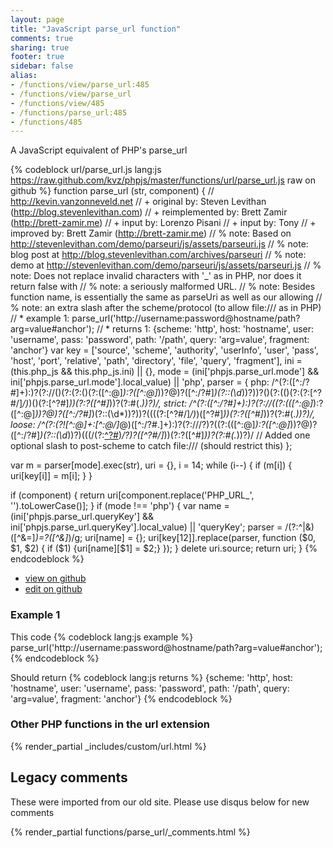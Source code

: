 ```yaml
---
layout: page
title: "JavaScript parse_url function"
comments: true
sharing: true
footer: true
sidebar: false
alias:
- /functions/view/parse_url:485
- /functions/view/parse_url
- /functions/view/485
- /functions/parse_url:485
- /functions/485
---
```

<!-- Generated by Rakefile:build -->
A JavaScript equivalent of PHP's parse_url

{% codeblock url/parse_url.js lang:js https://raw.github.com/kvz/phpjs/master/functions/url/parse_url.js raw on github %}
function parse_url (str, component) {
  // http://kevin.vanzonneveld.net
  // +      original by: Steven Levithan (http://blog.stevenlevithan.com)
  // + reimplemented by: Brett Zamir (http://brett-zamir.me)
  // + input by: Lorenzo Pisani
  // + input by: Tony
  // + improved by: Brett Zamir (http://brett-zamir.me)
  // %          note: Based on http://stevenlevithan.com/demo/parseuri/js/assets/parseuri.js
  // %          note: blog post at http://blog.stevenlevithan.com/archives/parseuri
  // %          note: demo at http://stevenlevithan.com/demo/parseuri/js/assets/parseuri.js
  // %          note: Does not replace invalid characters with '_' as in PHP, nor does it return false with
  // %          note: a seriously malformed URL.
  // %          note: Besides function name, is essentially the same as parseUri as well as our allowing
  // %          note: an extra slash after the scheme/protocol (to allow file:/// as in PHP)
  // *     example 1: parse_url('http://username:password@hostname/path?arg=value#anchor');
  // *     returns 1: {scheme: 'http', host: 'hostname', user: 'username', pass: 'password', path: '/path', query: 'arg=value', fragment: 'anchor'}
  var key = ['source', 'scheme', 'authority', 'userInfo', 'user', 'pass', 'host', 'port',
            'relative', 'path', 'directory', 'file', 'query', 'fragment'],
    ini = (this.php_js && this.php_js.ini) || {},
    mode = (ini['phpjs.parse_url.mode'] &&
      ini['phpjs.parse_url.mode'].local_value) || 'php',
    parser = {
      php: /^(?:([^:\/?#]+):)?(?:\/\/()(?:(?:()(?:([^:@]*):?([^:@]*))?@)?([^:\/?#]*)(?::(\d*))?))?()(?:(()(?:(?:[^?#\/]*\/)*)()(?:[^?#]*))(?:\?([^#]*))?(?:#(.*))?)/,
      strict: /^(?:([^:\/?#]+):)?(?:\/\/((?:(([^:@]*):?([^:@]*))?@)?([^:\/?#]*)(?::(\d*))?))?((((?:[^?#\/]*\/)*)([^?#]*))(?:\?([^#]*))?(?:#(.*))?)/,
      loose: /^(?:(?![^:@]+:[^:@\/]*@)([^:\/?#.]+):)?(?:\/\/\/?)?((?:(([^:@]*):?([^:@]*))?@)?([^:\/?#]*)(?::(\d*))?)(((\/(?:[^?#](?![^?#\/]*\.[^?#\/.]+(?:[?#]|$)))*\/?)?([^?#\/]*))(?:\?([^#]*))?(?:#(.*))?)/ // Added one optional slash to post-scheme to catch file:/// (should restrict this)
    };

  var m = parser[mode].exec(str),
    uri = {},
    i = 14;
  while (i--) {
    if (m[i]) {
      uri[key[i]] = m[i];
    }
  }

  if (component) {
    return uri[component.replace('PHP_URL_', '').toLowerCase()];
  }
  if (mode !== 'php') {
    var name = (ini['phpjs.parse_url.queryKey'] &&
        ini['phpjs.parse_url.queryKey'].local_value) || 'queryKey';
    parser = /(?:^|&)([^&=]*)=?([^&]*)/g;
    uri[name] = {};
    uri[key[12]].replace(parser, function ($0, $1, $2) {
      if ($1) {uri[name][$1] = $2;}
    });
  }
  delete uri.source;
  return uri;
}
{% endcodeblock %}

 - [view on github](https://github.com/kvz/phpjs/blob/master/functions/url/parse_url.js)
 - [edit on github](https://github.com/kvz/phpjs/edit/master/functions/url/parse_url.js)

### Example 1
This code
{% codeblock lang:js example %}
parse_url('http://username:password@hostname/path?arg=value#anchor');
{% endcodeblock %}

Should return
{% codeblock lang:js returns %}
{scheme: 'http', host: 'hostname', user: 'username', pass: 'password', path: '/path', query: 'arg=value', fragment: 'anchor'}
{% endcodeblock %}


### Other PHP functions in the url extension
{% render_partial _includes/custom/url.html %}
## Legacy comments
These were imported from our old site. Please use disqus below for new comments
<div style="overflow-y: scroll; max-height: 500px;">
{% render_partial functions/parse_url/_comments.html %}
</div>
